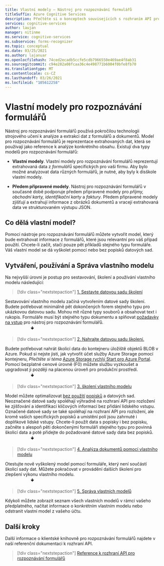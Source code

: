 ```yaml
---
title: Vlastní modely – Nástroj pro rozpoznávání formulářů
titleSuffix: Azure Cognitive Services
description: Přečtěte si o konceptech souvisejících s rozhraním API pro rozpoznávání formulářů – využití a omezení.
services: cognitive-services
author: laujan
manager: nitinme
ms.service: cognitive-services
ms.subservice: forms-recognizer
ms.topic: conceptual
ms.date: 03/25/2021
ms.author: lajanuar
ms.openlocfilehash: 74ced2ecadb5ccfe5cdb7966550e469ae4f8ab31
ms.sourcegitcommit: c94e282a08fcaa36c4e498771b6004f0bfe8fb70
ms.translationtype: MT
ms.contentlocale: cs-CZ
ms.lasthandoff: 03/26/2021
ms.locfileid: "105612258"
---
```

# <a name="form-recognizer-custom-models"></a>Vlastní modely pro rozpoznávání formulářů

Nástroj pro rozpoznávání formulářů používá pokročilou technologii strojového učení k analýze a extrakci dat z formulářů a dokumentů. Model pro rozpoznávání formulářů je reprezentace extrahovaných dat, která se používají jako reference k analýze konkrétního obsahu. Existují dva typy modelů pro rozpoznávání formulářů:

* **Vlastní modely**. Vlastní modely pro rozpoznávání formulářů reprezentují extrahovaná data z _formulářů_ specifických pro vaši firmu. Aby bylo možné analyzovat data různých formulářů, je nutné, aby byly k disškole vlastní modely.

* **Předem připravené modely**. Nástroj pro rozpoznávání formulářů v současné době podporuje předem připravené modely pro _příjmy, obchodní karty, identifikační karty_ a _faktury_. Předem připravené modely zjišťují a extrahují informace z obrázků dokumentů a vracejí extrahovaná data ve strukturovaném výstupu JSON.

## <a name="what-does-a-custom-model-do"></a>Co dělá vlastní model?

Pomocí nástroje pro rozpoznávání formulářů můžete vytvořit model, který bude extrahovat informace z formulářů, které jsou relevantní pro váš případ použití. Chcete-li začít, stačí pouze pět příkladů stejného typu formuláře. Váš vlastní model se dá vyškolet pomocí nebo bez popisků datových sad.

## <a name="create-use-and-manage-your-custom-model"></a>Vytváření, používání a Správa vlastního modelu

Na nejvyšší úrovni je postup pro sestavování, školení a používání vlastního modelu následující:

> [!div class="nextstepaction"]
> [1. Sestavte datovou sadu školení](build-training-data-set.md#custom-model-input-requirements)

Sestavování vlastního modelu začíná vytvořením datové sady školení. Budete potřebovat minimálně pět dokončených forem stejného typu pro ukázkovou datovou sadu. Mohou mít různé typy souborů a obsahovat text i rukopis. Formuláře musí být stejného typu dokumentu a splňovat [požadavky na vstup](build-training-data-set.md#custom-model-input-requirements) pro nástroj pro rozpoznávání formulářů.  
&emsp;&emsp;&emsp;&emsp;&emsp;&emsp;&#129155;

> [!div class="nextstepaction"]
> [2. Nahrajte datovou sadu školení.](build-training-data-set.md#upload-your-training-data)

Budete potřebovat nahrát školicí data do kontejneru úložiště objektů BLOB v Azure. Pokud si nejste jisti, jak vytvořit účet služby Azure Storage pomocí kontejneru, *Přečtěte si téma* [Azure Storage rychlý Start pro Azure Portal](../../storage/blobs/storage-quickstart-blobs-portal.md). Pomocí bezplatné cenové úrovně (F0) můžete službu vyzkoušet a upgradovat ji později na placenou úroveň pro produkční prostředí.  
&emsp;&emsp;&emsp;&emsp;&emsp;&emsp;&#129155;
> [!div class="nextstepaction"]
> [3. školení vlastního modelu](quickstarts/client-library.md#train-a-custom-model)

Model můžete optimalizovat [bez použití](quickstarts/client-library.md#train-a-model-without-labels) [popisků](quickstarts/client-library.md#train-a-model-with-labels) a datových sad. Neoznačené datové sady spoléhají výhradně na rozhraní API pro rozložení ke zjišťování a identifikaci klíčových informací bez přidání lidského vstupu. Označené datové sady se také spoléhají na rozhraní API pro rozložení, ale kromě vašich specifických popisků a umístění polí jsou zahrnuté i doplňkové lidské vstupy. Chcete-li použít data s popisky i bez popisku, začněte s alespoň pěti dokončenými formuláři stejného typu pro povinná školicí data a poté přidejte do požadované datové sady data bez popisků.  
&emsp;&emsp;&emsp;&emsp;&emsp;&emsp;&#129155;  

>[!div class="nextstepaction"]
> [4. Analýza dokumentů pomocí vlastního modelu](quickstarts/client-library.md#analyze-forms-with-a-custom-model)

Otestujte nově vyškolený model pomocí formuláře, který není součástí školicí sady dat. Můžete pokračovat v provádění dalších školení pro zlepšení výkonu vlastního modelu.  
&emsp;&emsp;&emsp;&emsp;&emsp;&emsp;&#129155;

> [!div class="nextstepaction"]
> [5. Správa vlastních modelů](quickstarts/client-library.md#manage-custom-models)

Kdykoli můžete zobrazit seznam všech vlastních modelů v rámci vašeho předplatného, načítat informace o konkrétním vlastním modelu nebo odstranit vlastní model z vašeho účtu.

## <a name="next-steps"></a>Další kroky

Další informace o klientské knihovně pro rozpoznávání formulářů najdete v naší referenční dokumentaci k rozhraní API.
> [!div class="nextstepaction"]
> [Reference k rozhraní API pro rozpoznávání formulářů](https://westcentralus.dev.cognitive.microsoft.com/docs/services/form-recognizer-api-v2-1-preview-3/operations/5ed8c9843c2794cbb1a96291)
>
